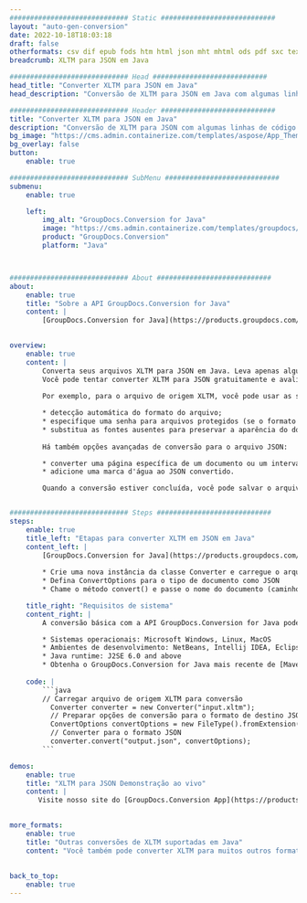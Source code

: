 ```yaml
---
############################# Static ############################
layout: "auto-gen-conversion"
date: 2022-10-18T18:03:18
draft: false
otherformats: csv dif epub fods htm html json mht mhtml ods pdf sxc tex tsv xlam xls xlsb xlsm xlsx xlt xltm xltx xml xps
breadcrumb: XLTM para JSON em Java

############################# Head ############################
head_title: "Converter XLTM para JSON em Java"
head_description: "Conversão de XLTM para JSON em Java com algumas linhas de código. Converta mais de 160 formatos de arquivo usando a API de conversão de documentos do GroupDocs para Java"

############################# Header ############################
title: "Converter XLTM para JSON em Java"
description: "Conversão de XLTM para JSON com algumas linhas de código Java"
bg_image: "https://cms.admin.containerize.com/templates/aspose/App_Themes/V3/images/bg/header1.png"
bg_overlay: false
button:
    enable: true

############################# SubMenu ############################
submenu:
    enable: true

    left:
        img_alt: "GroupDocs.Conversion for Java"
        image: "https://cms.admin.containerize.com/templates/groupdocs/images/product-logos/90x90-noborder/groupdocs-conversion-java.png"
        product: "GroupDocs.Conversion"
        platform: "Java"



############################# About ############################
about:
    enable: true
    title: "Sobre a API GroupDocs.Conversion for Java"
    content: |
        [GroupDocs.Conversion for Java](https://products.groupdocs.com/conversion/java/) é uma API avançada de conversão de formato de arquivo para conversão entre formatos populares de imagem e documento, como Microsoft Office, OpenDocument, PDF, HTML, e-mail, CAD. e muito mais com apenas algumas linhas de código. A API nativa detecta automaticamente os formatos dos documentos originais e oferece muitas opções para personalizar os documentos convertidos. Juntamente com a função de extrair informações de um documento, ele também suporta o armazenamento em cache dos resultados da conversão para o disco local por padrão. No entanto, qualquer tipo de armazenamento em cache pode ser suportado pela implementação das interfaces apropriadas - Amazon S3, Dropbox, Google Drive, Windows Azure, Reddis ou quaisquer outras.
    

overview:
    enable: true
    content: |
        Converta seus arquivos XLTM para JSON em Java. Leva apenas algumas linhas de código Java em qualquer plataforma de sua escolha, como Windows, Linux, macOS.
        Você pode tentar converter XLTM para JSON gratuitamente e avaliar a qualidade dos resultados da conversão. Junto com scripts de conversão de arquivo simples, você pode tentar opções mais sofisticadas para carregar o arquivo de origem XLTM e armazenar a saída JSON. 
        
        Por exemplo, para o arquivo de origem XLTM, você pode usar as seguintes opções de carregamento:

        * detecção automática do formato do arquivo;
        * especifique uma senha para arquivos protegidos (se o formato de arquivo for compatível);
        * substitua as fontes ausentes para preservar a aparência do documento.
        
        Há também opções avançadas de conversão para o arquivo JSON:

        * converter uma página específica de um documento ou um intervalo de páginas;
        * adicione uma marca d'água ao JSON convertido.

        Quando a conversão estiver concluída, você pode salvar o arquivo JSON no caminho do arquivo local ou em qualquer armazenamento de terceiros, como FTP, Amazon S3, Google Drive, Dropbox etc. Observe - para converter XLTM para JSON, você não precisa instalar nenhum software adicional, como MS Office, Open Office, Adobe Acrobat Reader etc.


############################# Steps ############################
steps:
    enable: true
    title_left: "Etapas para converter XLTM em JSON em Java"
    content_left: |
        [GroupDocs.Conversion for Java](https://products.groupdocs.com/conversion/java/) permite que os desenvolvedores convertam facilmente o arquivo XLTM para JSON com algumas linhas de código.
        
        * Crie uma nova instância da classe Converter e carregue o arquivo XLTM com o caminho completo
        * Defina ConvertOptions para o tipo de documento como JSON
        * Chame o método convert() e passe o nome do documento (caminho completo) e formato (JSON) como parâmetro

    title_right: "Requisitos de sistema"
    content_right: |
        A conversão básica com a API GroupDocs.Conversion for Java pode ser feita com apenas algumas linhas de código. Nossas APIs são suportadas em todas as principais plataformas e sistemas operacionais. Antes de executar o código abaixo, certifique-se de ter os seguintes pré-requisitos instalados em seu sistema.

        * Sistemas operacionais: Microsoft Windows, Linux, MacOS
        * Ambientes de desenvolvimento: NetBeans, Intellij IDEA, Eclipse, etc.
        * Java runtime: J2SE 6.0 and above
        * Obtenha o GroupDocs.Conversion for Java mais recente de [Maven](https://repository.groupdocs.com/webapp/#/artifacts/browse/tree/General/repo/com/groupdocs/groupdocs-conversion)
         
    code: |
        ```java    
        // Carregar arquivo de origem XLTM para conversão
          Converter converter = new Converter("input.xltm");
          // Preparar opções de conversão para o formato de destino JSON
          ConvertOptions convertOptions = new FileType().fromExtension("json").getConvertOptions();
          // Converter para o formato JSON
          converter.convert("output.json", convertOptions);
        ```

demos:
    enable: true
    title: "XLTM para JSON Demonstração ao vivo"
    content: |
       Visite nosso site do [GroupDocs.Conversion App](https://products.groupdocs.app/conversion/family) e experimente a conversão de XLTM para JSON agora. A demonstração gratuita tem os seguintes benefícios
          

more_formats:
    enable: true
    title: "Outras conversões de XLTM suportadas em Java"
    content: "Você também pode converter XLTM para muitos outros formatos de arquivo. Por favor, veja a lista abaixo."
       
       
back_to_top:
    enable: true
---
```

